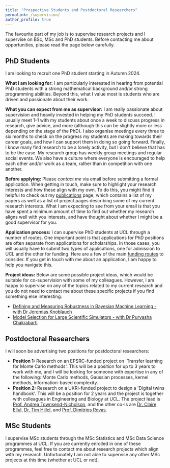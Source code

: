 ```yaml
---
title: "Prospective Students and Postdoctoral Researchers"
permalink: /supervision/
author_profile: true
---
```


The favourite part of my job is to supervise research projects and I supervise on BSc, MSc and PhD students. Before contacting me about opportunities, please read the page below carefully.

## PhD Students

I am looking to recruit one PhD student starting in Autumn 2024. 

**What I am looking for:** 
I am particularly interested in hearing from potential PhD students with a strong mathematical background and/or strong programming abilities. Beyond this, what I value most is students who are driven and passionate about their work.

**What you can expect from me as supervisor:** I am really passionate about supervision and heavily invested in helping my PhD students succeed. I usually meet 1-1 with my students about once a week to discuss progress in research, give advice, and more (although this can be slightly more or less depending on the stage of the PhD). I also organise meetings every three to six months to check on the progress my students are making towards their career goals, and how I can support them in doing so going forward. Finally, I know many find research to be a lonely activity, but I don't believe that has to be the case. My research group has weekly group meetings and regular social events. We also have a culture where everyone is encouraged to help each other and/or work as a team, rather than in competition with one another. 

**Before applying:** Please *contact me* via email before submitting a formal application. When getting in touch, make sure to highlight your research interests and how these align with my own. To do this, you might find it helpful to check out my [publications](https://fxbriol.github.io/publications/) page, which contains a list of my papers as well as a list of project pages describing some of my current research interests. What I am expecting to see from your email is that you have spent a minimum amount of time to find out whether my research aligns well with you interests, and have thought about whether I might be a good supervisor for you.

**Application process:** I can supervise PhD students at UCL through a number of routes. One important point is that applications for PhD positions are often separate from applications for scholarships. In those cases, you will usually have to submit two types of applications, one for admission to UCL and the other for funding. Here are a few of the main [funding routes](https://fxbriol.github.io/supervision/funding/) to consider. If you get in touch with me about an application, I am happy to help you navigate this.

**Project ideas:** Below are some possible project ideas, which would be suitable for co-supervision with some of my colleagues. However, I am happy to supervise on any of the topics related to my current research and you do not need to contact me about these specific projects if you find something else interesting.
* [Defining and Measuring Robustness in Bayesian Machine Learning - with Dr Jeremias Knoblauch](https://ucl-epsrc-dtp.github.io/2024-25-project-catalogue/projects/2228cd1424.html)
* [Model Selection for Large Scientific Simulators - with Dr Purvasha Chakrabarti](https://ucl-epsrc-dtp.github.io/2024-25-project-catalogue/projects/2228cd1432.html)

## Postdoctoral Researchers

I will soon be advertising two positions for postdoctoral researchers:
* **Position 1:** Research on an EPSRC-funded project on 'Transfer learning for Monte Carlo methods'. This will be a position for up to 3 years to work with me, and I will be looking for someone with expertise in any of the following: Monte Carlo methods, Gaussian processes, kernel methods, information-based complexity.
* **Position 2:** Research on a UKRI-funded project to design a 'Digital twins handbook'. This will be a position for 2 years and the project is together with colleagues in Engineering and Biology at UCL. The project lead is [Prof. Andrea Townsend-Nicholson](https://www.ucl.ac.uk/biosciences/people/townsend-nicholson-andrea), and the other co-Is are [Dr. Claire Ellul](https://www.ucl.ac.uk/civil-environmental-geomatic-engineering/people/dr-claire-ellul), [Dr. Tim Hillel](https://www.ucl.ac.uk/civil-environmental-geomatic-engineering/people/dr-tim-hillel), and [Prof. Dimitrios Rovas](https://www.ucl.ac.uk/bartlett/environmental-design/dr-dimitrios-rovas).

## MSc Students

I supervise MSc students through the MSc Statistics and MSc Data Science programmes at UCL. If you are currently enrolled in one of these programmes, feel free to contact me about research projects which align with my research. Unfortunately I am not able to supervise any other MSc projects at this time (whether at UCL or not).
